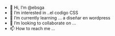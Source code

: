 - 👋 Hi, I’m @ebsga
- 👀 I’m interested in ..el codigo CSS
- 🌱 I’m currently learning ... a diseñar en wordpress
- 💞️ I’m looking to collaborate on ...
- 📫 How to reach me ...

<!---
ebsga/ebsga is a ✨ special ✨ repository because its `README.md` (this file) appears on your GitHub profile.
You can click the Preview link to take a look at your changes.
--->
